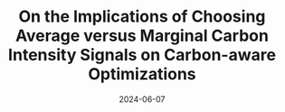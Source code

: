 ---
title: "On the Implications of Choosing Average versus Marginal Carbon
Intensity Signals on Carbon-aware Optimizations"
collection: publications
permalink: /publication/eenergy24-average-marginal
date: 2024-06-07
# venue: 'Political Science Research and Methods'
paperurl: '/files/eenergy24-average-marginal'
link: 'https://dl.acm.org/doi/10.1145/3632775.3661953'
citation: Thanathorn Sukprasert, Noman Bashir, Abel Souza, David Irwin, and Prashant Shenoy. (e-Energy '24).
---